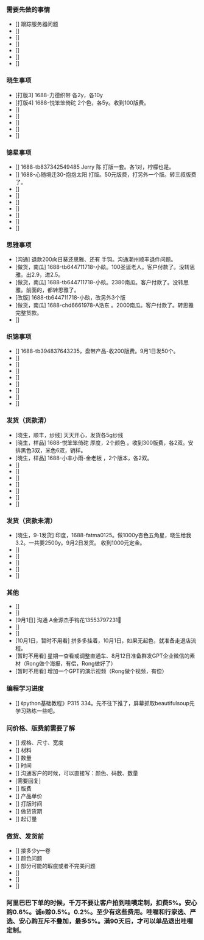 ### 需要先做的事情
- [] 跟踪服务器问题
- [] 
- [] 
- [] 
- [] 
- [] 
- [] 



### 晓生事项
- [打版3] 1688-力德织带 各2y，各10y
- [打版4] 1688-悦笨笨倚砣 2个色，各5y。收到100版费。 
- [] 
- [] 
- [] 
- [] 
- [] 

### 锦星事项
- [] 1688-tb837342549485 Jerry 陈 打版一套。各1对，柠檬也是。
- [] 1688-心随境迁30-抱抱太阳 打版。50元版费，打另外一个版。转三叔版费了。
- [] 
- [] 
- [] 
- [] 
- [] 
- [] 
- [] 

### 思雅事项
- [沟通] 退款200向日葵还思雅、还有 手钩。沟通潮州顺丰退件问题。
- [做货，南瓜] 1688-tb644711718-小镹。100圣诞老人。客户付款了。没转思雅。出2.9，进2.5。
- [做货，南瓜] 1688-tb644711718-小镹。2380南瓜。客户付款了。没转思雅。前面的，都转思雅了。
- [改版] 1688-tb644711718-小镹，改另外3个版
- [做货，南瓜] 1688-chd6661978-A浩东 。2000南瓜。客户付款了。转思雅完整货款。 
- [] 

### 织锦事项
- [] 1688-tb394837643235，盘带产品-收200版费。9月1日发50个。
- [] 
- [] 
- [] 
- [] 
- [] 
- [] 
- [] 
- [] 


### 发货（货款清）
- [晓生，顺丰，纱线] 天天开心，发货各5g纱线
- [晓生，样品] 1688-悦笨笨倚砣 厚度，2个颜色 。收到300版费，各2双。安排黑色3双，米色6双，销样。
- [晓生，样品] 1688-小丰小雨-金老板 ，2个版本，各2双。 
- [] 
- [] 
- [] 
- [] 
- [] 
- [] 
- [] 


### 发货（货款未清）
- [晓生，9-1发货] 印度，1688-fatma0125。做1000y杏色五角星，晓生给我3.2。一共要2500y。9月2日发货。 收到1000元定金。
- [] 
- [] 
- [] 
- [] 
- [] 



### 其他
- [] 
- [] 
- [9月1日] 沟通 A金源杰手钩花13553797231🍁  
- [] 
- [] 
- [10月1日，暂时不用看] 拼多多挂着，10月1日，如果无起色，就准备走退店流程。
- [暂时不用看] 星期一查看或调整直通车、8月12日准备群发GPT企业微信的素材（Rong做个海报，有偿，Rong做好了）
- [暂时不用看] 增加一个GPT的演示视频（Rong做个视频，有偿）

















### 编程学习进度
- [] 《python基础教程》P315 334。先不往下推了，屏幕抓取beautifulsoup先学习熟练一些吧。



### 问价格、版费前需要了解
- [] 规格、尺寸、宽度
- [] 材料
- [] 数量
- [] 时间
- [] 沟通客户的时候，可以直接写：颜色、码数、数量
- [需要回复] 
- [] 版费
- [] 产品单价
- [] 打版时间
- [] 做货货期
- [] 起订量



### 做货、发货前
- [] 接多少y一卷
- [] 颜色问题
- [] 部分可能的瑕疵或者不完美问题
- []
- [] 
- []




### 阿里巴巴下单的时候，千万不要让客户拍到哇噢定制，扣费5%。安心购0.6%。诚e赊0.5%。0.2%。至少有这些费用。哇喔和行家选、严选、安心购互斥不叠加，最多5%。满90天后，才可以单品退出哇喔定制。